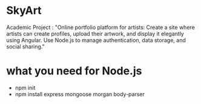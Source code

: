 # SkyArt
Academic Project : "Online portfolio platform for artists: Create a site where artists can create profiles, upload their artwork, and display it elegantly using Angular. Use Node.js to manage authentication, data storage, and social sharing."


# what you need for Node.js
* npm init
* npm install express mongoose morgan body-parser
